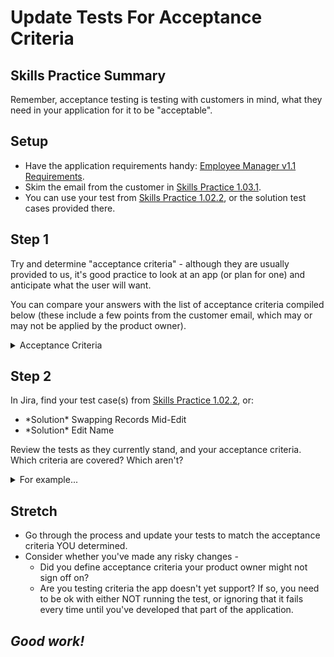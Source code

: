 # Update Tests For Acceptance Criteria

## Skills Practice Summary

Remember, acceptance testing is testing with customers in mind, what they need
in your application for it to be "acceptable".

## Setup

- Have the application requirements handy:
  [Employee Manager v1.1 Requirements](https://devmountain-qa.github.io/employee-manager/1.1_README.html).
- Skim the email from the customer in [Skills Practice 1.03.1](./sp1.03.1.html).
- You can use your test from [Skills Practice 1.02.2](../1.02/sp1.02.2.html), or
  the solution test cases provided there.

## Step 1

Try and determine "acceptance criteria" - although they are usually provided to
us, it's good practice to look at an app (or plan for one) and anticipate what
the user will want.

You can compare your answers with the list of acceptance criteria compiled below
(these include a few points from the customer email, which may or may not be
applied by the product owner).

<details  markdown="1"> <summary> Acceptance Criteria </summary>

- As a user I can view the name, phone number, title, email address, and
  employee ID of employees in the contact manager.
- As a user I can edit the name, phone number, title, and/or email address for
  employees I have authority over.
- As a user I can abandon or cancel edits; changes will only stay if I save
  them.
- As a user I can search through the contacts in the manager.
- etc.

</details>

## Step 2

In Jira, find your test case(s) from
[Skills Practice 1.02.2](../1.02/sp1.02.2.html), or:

- \*Solution\* Swapping Records Mid-Edit
- \*Solution\* Edit Name

Review the tests as they currently stand, and your acceptance criteria. Which
criteria are covered? Which aren't?

<details  markdown="1"> <summary> For example... </summary>

By our solution tests and example acceptance criteria alone:

- The "view" acceptance criteria is covered
- The "edit" acceptance criteria is covered, except that we have nothing
  checking user authorization, which is ok, considering that we have nothing in
  the app for that right now.
  - We still need to be aware of that.
- "As a user I can abandon or cancel edits, changes will only stay if I save..."
  - We test swapping records
  - We need to test:
    - Cancelling
    - Saving, navigating away, then back
- The "search" acceptance criteria is not covered, but like the "edit"
  acceptance criteria, the app doesn't have that functionality just yet, we only
  need to know we'll need to look at it in the future.

</details>

## Stretch

- Go through the process and update your tests to match the acceptance criteria
  YOU determined.
- Consider whether you've made any risky changes -
  - Did you define acceptance criteria your product owner might not sign off on?
  - Are you testing criteria the app doesn't yet support? If so, you need to be
    ok with either NOT running the test, or ignoring that it fails every time
    until you've developed that part of the application.

## **_Good work!_**
